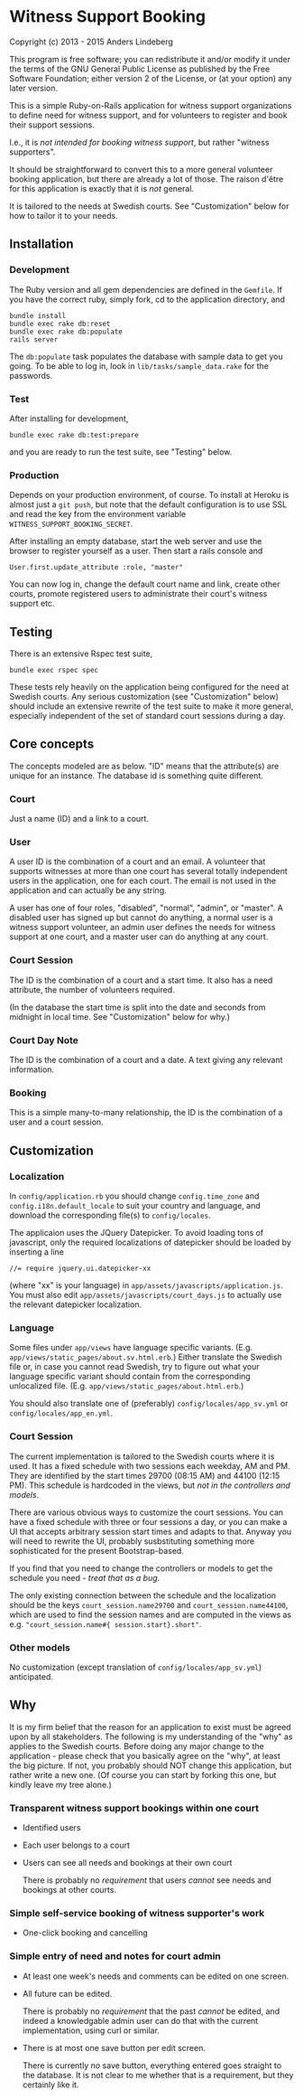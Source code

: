 # Witness Support Booking


Copyright (c) 2013 - 2015 Anders Lindeberg

This program is free software; you can redistribute it and/or modify it under
the terms of the GNU General Public License as published by the Free Software
Foundation; either version 2 of the License, or (at your option) any later
version.

This is a simple Ruby-on-Rails application for witness support organizations
to define need for witness support, and for volunteers to register and book
their support sessions.

I.e., it is *not intended for booking witness support*, but rather "witness
supporters".

It should be straightforward to convert this to a more general volunteer
booking application, but there are already a lot of those.  The raison d'être
for this application is exactly that it is *not* general.

It is tailored to the needs at Swedish courts.  See "Customization" below for
how to tailor it to your needs.

## Installation

### Development

The Ruby version and all gem dependencies are defined in the `Gemfile`.  If
you have the correct ruby, simply fork, cd to the application directory, and

    bundle install
    bundle exec rake db:reset
    bundle exec rake db:populate
    rails server

The `db:populate` task populates the database with sample data to get you
going.  To be able to log in, look in `lib/tasks/sample_data.rake` for the
passwords.

### Test

After installing for development,

    bundle exec rake db:test:prepare

and you are ready to run the test suite, see "Testing" below.

### Production

Depends on your production environment, of course.  To install at Heroku is
almost just a `git push`, but note that the default configuration is to use
SSL and read the key from the environment variable
`WITNESS_SUPPORT_BOOKING_SECRET`.

After installing an empty database, start the web server and use the browser
to register yourself as a user.  Then start a rails console and

    User.first.update_attribute :role, "master"

You can now log in, change the default court name and link, create other
courts, promote registered users to administrate their court's witness support
etc.

## Testing

There is an extensive Rspec test suite,

    bundle exec rspec spec

These tests rely heavily on the application being configured for the need at
Swedish courts.  Any serious customization (see "Customization" below) should
include an extensive rewrite of the test suite to make it more general,
especially independent of the set of standard court sessions during a day.

## Core concepts

The concepts modeled are as below.  "ID" means that the attribute(s) are
unique for an instance.  The database id is something quite different.

### Court

Just a name (ID) and a link to a court.

### User

A user ID is the combination of a court and an email.  A volunteer that
supports witnesses at more than one court has several totally independent
users in the application, one for each court.  The email is not used in the
application and can actually be any string.

A user has one of four roles, "disabled", "normal", "admin", or "master".  A
disabled user has signed up but cannot do anything, a normal user is a witness
support volunteer, an admin user defines the needs for witness support at one
court, and a master user can do anything at any court.

### Court Session

The ID is the combination of a court and a start time.  It also has a need
attribute, the number of volunteers required.

(In the database the start time is split into the date and seconds from
midnight in local time.  See "Customization" below for why.)

### Court Day Note

The ID is the combination of a court and a date.  A text giving any relevant
information.

### Booking

This is a simple many-to-many relationship, the ID is the combination of a
user and a court session.

## Customization

### Localization

In `config/application.rb` you should change `config.time_zone` and
`config.i18n.default_locale` to suit your country and language, and download
the corresponding file(s) to `config/locales`.

The applicaion uses the JQuery Datepicker.  To avoid loading tons of
javascript, only the required localizations of datepicker should be loaded by
inserting a line

    //= require jquery.ui.datepicker-xx

(where "xx" is your language) in `app/assets/javascripts/application.js`. You
must also edit `app/assets/javascripts/court_days.js` to actually use the 
relevant datepicker localization.

### Language

Some files under `app/views` have language specific variants.  (E.g.
`app/views/static_pages/about.sv.html.erb`.)  Either translate the Swedish
file or, in case you cannot read Swedish, try to figure out what your language
specific variant should contain from the corresponding unlocalized file.
(E.g. `app/views/static_pages/about.html.erb`.)

You should also translate one of (preferably) `config/locales/app_sv.yml` or 
`config/locales/app_en.yml`.

### Court Session

The current implementation is tailored to the Swedish courts where it is used.
It has a fixed schedule with two sessions each weekday, AM and PM.  They are
identified by the start times 29700 (08:15 AM) and 44100 (12:15 PM).  This 
schedule is hardcoded in the views, but *not in the controllers and models*.

There are various obvious ways to customize the court sessions.  You can have
a fixed schedule with three or four sessions a day, or you can make a UI that
accepts arbitrary session start times and adapts to that.  Anyway you will
need to rewrite the UI, probably susbstituting something more sophisticated
for the present Bootstrap-based.

If you find that you need to change the controllers or models to get the
schedule you need - *treat that as a bug*.

The only existing connection between the schedule and the localization should
be the keys `court_session.name29700` and `court_session.name44100`, which are
used to find the session names and are computed in the views as e.g.
`"court_session.name#{ session.start}.short"`.

### Other models

No customization (except translation of `config/locales/app_sv.yml`)
anticipated.

## Why

It is my firm belief that the reason for an application to exist must be
agreed upon by all stakeholders.  The following is my understanding of the
"why" as applies to the Swedish courts.  Before doing any major change to the
application - please check that you basically agree on the "why", at least the
big picture.  If not, you probably should NOT change this application, but
rather write a new one.  (Of course you can start by forking this one, but
kindly leave my tree alone.)

### Transparent witness support bookings within one court

  * Identified users

  * Each user belongs to a court

  * Users can see all needs and bookings at their own court

    There is probably no *requirement* that users *cannot* see needs and
    bookings at other courts.

### Simple self-service booking of witness supporter's work

  * One-click booking and cancelling

### Simple entry of need and notes for court admin

  * At least one week's needs and comments can be edited on one screen.

  * All future can be edited.

    There is probably no *requirement* that the past *cannot* be edited, and
    indeed a knowledgable admin user can do that with the current 
    implementation, using curl or similar.

  * There is at most one save button per edit screen.

    There is currently *no* save button, everything entered goes straight to
    the database.  It is not clear to me whether that is a requirement, but
    they certainly like it.

